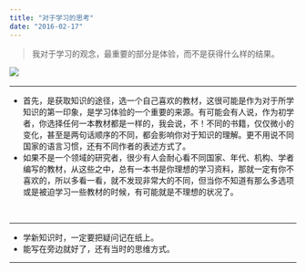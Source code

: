 ```yaml
---
title: "对于学习的思考"
date: "2016-02-17"
---
```


> 我对于学习的观念，最重要的部分是体验，而不是获得什么样的结果。

[![](https://furengete.files.wordpress.com/2017/06/15250679595_09a0edc7c2_z.jpg)](https://furengete.files.wordpress.com/2017/06/15250679595_09a0edc7c2_z.jpg) 

* * *

- 首先，是获取知识的途径，选一个自己喜欢的教材，这很可能是作为对于所学知识的第一印象，是学习体验的一个重要的来源。有可能会有人说，作为初学者，你选择任何一本教材都是一样的，我会说，不！不同的书籍，仅仅微小的变化，甚至是两句话顺序的不同，都会影响你对于知识的理解。更不用说不同国家的语言习惯，还有不同作者的表述方式了。
- 如果不是一个领域的研究者，很少有人会耐心看不同国家、年代、机构、学者编写的教材，从这些之中，总有一本书是你理想的学习资料，那就一定有你不喜欢的，所以多看一看，就不发现非常大的不同，但当你不知道有那么多选项或是被迫学习一些教材的时候，有可能就是不理想的状况了。

 

* * *

- 学新知识时，一定要把疑问记在纸上。
- 能写在旁边就好了，还有当时的思维方式。

* * *

